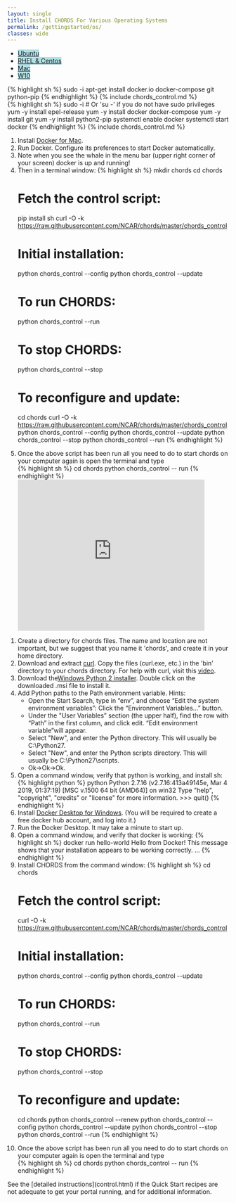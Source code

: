 ```yaml
---
layout: single
title: Install CHORDS For Various Operating Systems
permalink: /gettingstarted/os/
classes: wide
---
```


<div id="tabs">
  <ul>
    <li><a href="#tabs-Ubuntu" style="background: none repeat scroll 0% 0% rgb(176,224,230);">Ubuntu</a></li> <!-- Using JqueryUI to set names and colors on the tabs -->
    <li><a href="#tabs-RHEL" style="background: none repeat scroll 0% 0% rgb(176,224,230);" >RHEL & Centos</a></li>
    <li><a href="#tabs-Macos" style="background: none repeat scroll 0% 0% rgb(176,224,230);">Mac</a></li>
    <li><a href="#tabs-W10" style="background: none repeat scroll 0% 0% rgb(176,224,230);">W10</a></li>
  </ul>

  <div id="tabs-Ubuntu"> <!-- content under tab -->
  <div id="ub" class="tab-pane active">
  {% highlight sh %}
sudo -i
apt-get install docker.io docker-compose git python-pip
  {% endhighlight %}
  {% include chords_control.md %}
  </div>
  </div>

  <div id="tabs-RHEL"> <!-- content under tab -->
  <div id="centos7" class="tab-pane">
  {% highlight sh %}
sudo -i # Or 'su -' if you do not have sudo privileges
yum -y install epel-release
yum -y install docker docker-compose
yum -y install git
yum -y install python2-pip
systemctl enable docker
systemctl start docker
  {% endhighlight %}
  {% include chords_control.md %}
  </div>
  </div>

  <div id="tabs-Macos"> <!-- content under tab -->
  <div id="macos" class="tab-pane">
  <ol>
  <li>Install <a href="https://docs.docker.com/v17.09/docker-for-mac/install/">Docker for Mac</a>.</li>
  <li>Run Docker. Configure its preferences to start Docker automatically. </li>
  <li>Note when you see the whale in the menu bar (upper right corner of your screen) docker is up and running!</li>
  <li>Then in a terminal window:
  {% highlight sh %}
mkdir chords
cd chords

# Fetch the control script:
pip install sh
curl -O -k https://raw.githubusercontent.com/NCAR/chords/master/chords_control

# Initial installation:
python chords_control --config
python chords_control --update

# To run CHORDS:
python chords_control --run

# To stop CHORDS:
python chords_control --stop

# To reconfigure and update:
cd chords
curl -O -k  https://raw.githubusercontent.com/NCAR/chords/master/chords_control
python chords_control --config
python chords_control --update
python chords_control --stop
python chords_control --run
{% endhighlight %} 
</li>
<li> Once the above script has been run all you need to do to start chords on your computer again is open the terminal and type </li>
{% highlight sh %}
cd chords
python chords_control -- run
{% endhighlight %}
<embed src="https://www.youtube.com/embed/jR_XToKChYI" allowfullscreen="true" width="425" height="344">
  </ol>
  </div>
  </div>

  <div id="tabs-W10"> <!-- content under tab -->
  <ol>
  <li>Create a directory for chords files. The name and location are not important, but we suggest that you name it 'chords', and create it in your home directory.</li>

  <li>Download  and extract <a href="https://curl.haxx.se/windows/" target="_blank">curl</a>. Copy the files (curl.exe, etc.) in the 'bin' directory to your chords directory. For help with curl, visit this <a href="https://www.youtube.com/watch?v=8f9DfgRGOBo">video</a>.</li>

  <li>Download the<a href="https://www.python.org/ftp/python/2.7.16/python-2.7.16.amd64.msi">Windows Python 2 installer</a>. Double click on the downloaded .msi file to install it.</li>

  <li>Add Python paths to the Path environment variable. Hints:
  <ul>
    <li>Open the Start Search, type in “env”, and choose “Edit the system environment variables”: Click the “Environment Variables…” button.</li>
    <li>Under the "User Variables” section (the upper half), find the row with “Path” in the first column, and click edit. “Edit environment variable”will appear.</li>
    <li>Select "New", and enter the Python directory. This will usually be C:\Python27.</li>
    <li>Select "New", and enter the Python scripts directory. This will usually be C:\Python27\scripts.</li>
    <li>Ok->Ok->Ok.</li>
  </ul>
  </li>

  <li>Open a command window, verify that python is working, and install sh:
  {% highlight python %} 
python
Python 2.7.16 (v2.7.16:413a49145e, Mar  4 2019, 01:37:19) [MSC v.1500 64 bit (AMD64)] on win32
Type "help", "copyright", "credits" or "license" for more information.
>>> quit()
{% endhighlight %}
  </li>

  <li>Install <a href="https://docs.docker.com/docker-for-windows/install/" target="_blank">Docker Desktop for Windows</a>. (You will be required to create a free docker hub account, and log into it.)</li>

  <li>Run the Docker Desktop. It may take a minute to start up.</li>

  <li>Open a command window, and verify that docker is working:
  {% highlight sh %} 
docker run hello-world
Hello from Docker!
This message shows that your installation appears to be working correctly.
...
 {% endhighlight %} </li>

  <li>Install CHORDS from the command window:
  {% highlight sh %}
cd chords

# Fetch the control script:
curl -O -k https://raw.githubusercontent.com/NCAR/chords/master/chords_control

# Initial installation:
python chords_control --config
python chords_control --update

# To run CHORDS:
python chords_control --run

# To stop CHORDS:
python chords_control --stop

# To reconfigure and update:
cd chords
python chords_control --renew
python chords_control --config
python chords_control --update
python chords_control --stop
python chords_control --run
  {% endhighlight %} 
  </li>
  <li> Once the above script has been run all you need to do to start chords on your computer again is open the terminal and type </li>
  {% highlight sh %}
  cd chords
  python chords_control -- run
  {% endhighlight %}
  </li>
  </ol>

  </div>
</div>
See the [detailed instructions](control.html) if the Quick Start recipes are not adequate
to get your portal running, and for additional information.
<script>
$("#tabs").tabs();
</script>

